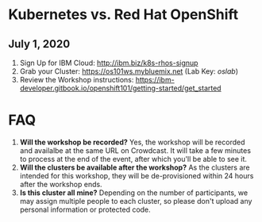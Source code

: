 # Kubernetes vs. Red Hat OpenShift
## July 1, 2020

1. Sign Up for IBM Cloud: http://ibm.biz/k8s-rhos-signup
1. Grab your Cluster: https://os101ws.mybluemix.net (Lab Key: *oslab*)
1. Review the Workshop instructions: https://ibm-developer.gitbook.io/openshift101/getting-started/get_started

# FAQ

1. **Will the workshop be recorded?** Yes, the workshop will be recorded and availalbe at the same URL on Crowdcast. It will take a few minutes to process at the end of the event, after which you'll be able to see it.
1. **Will the clusters be available after the workshop?** As the clusters are intended for this workshop, they will be de-provisioned within 24 hours after the workshop ends.
1. **Is this cluster all mine?** Depending on the number of participants, we may assign multiple people to each cluster, so please don't upload any personal information or protected code.
